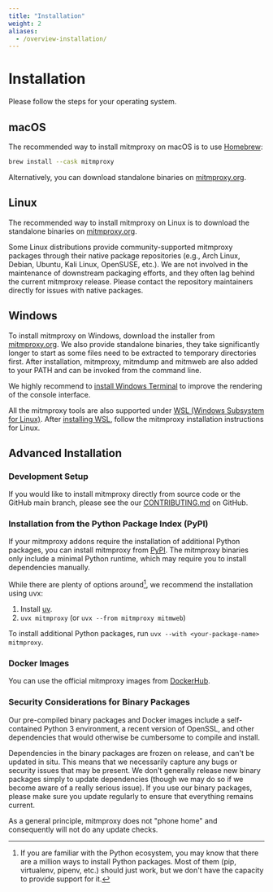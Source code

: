 ```yaml
---
title: "Installation"
weight: 2
aliases:
  - /overview-installation/
---
```


# Installation

Please follow the steps for your operating system.

## macOS

The recommended way to install mitmproxy on macOS is to use
[Homebrew](https://brew.sh/):

```bash
brew install --cask mitmproxy
```

Alternatively, you can download standalone binaries on [mitmproxy.org](https://mitmproxy.org/).

## Linux

The recommended way to install mitmproxy on Linux is to download the
standalone binaries on [mitmproxy.org](https://mitmproxy.org/).

Some Linux distributions provide community-supported mitmproxy packages through
their native package repositories (e.g., Arch Linux, Debian, Ubuntu, Kali Linux,
OpenSUSE, etc.). We are not involved in the maintenance of downstream packaging
efforts, and they often lag behind the current mitmproxy release. Please contact
the repository maintainers directly for issues with native packages.

## Windows

To install mitmproxy on Windows, download the installer from [mitmproxy.org](https://mitmproxy.org/). 
We also provide standalone binaries, they take significantly longer to start
as some files need to be extracted to temporary directories first.
After installation, mitmproxy, mitmdump and mitmweb are also added to your PATH and can be invoked from the command line.

We highly recommend to [install Windows Terminal](https://aka.ms/terminal) to improve the rendering of the console interface.

All the mitmproxy tools are also supported under
[WSL (Windows Subsystem for Linux)](https://docs.microsoft.com/en-us/windows/wsl/about). After
[installing WSL](https://docs.microsoft.com/en-us/windows/wsl/install-win10), follow the mitmproxy installation
instructions for Linux.

## Advanced Installation

### Development Setup

If you would like to install mitmproxy directly from source code or the
GitHub main branch, please see the our
[CONTRIBUTING.md](https://github.com/mitmproxy/mitmproxy/blob/main/CONTRIBUTING.md)
on GitHub.

### Installation from the Python Package Index (PyPI)

If your mitmproxy addons require the installation of additional Python packages,
you can install mitmproxy from [PyPI](https://pypi.org/project/mitmproxy/). The mitmproxy binaries 
only include a minimal Python runtime, which may require you to install dependencies manually.

While there are plenty of options around[^1], we recommend the installation using uvx:

[^1]: If you are familiar with the Python ecosystem, you may know that there are a million ways to install Python
    packages. Most of them (pip, virtualenv, pipenv, etc.) should just work, but we don't have the capacity to
    provide support for it.

1. Install [uv](https://docs.astral.sh/uv/).
2. `uvx mitmproxy` (or `uvx --from mitmproxy mitmweb`)

To install additional Python packages, run `uvx --with <your-package-name> mitmproxy`.

### Docker Images

You can use the official mitmproxy images from
[DockerHub](https://hub.docker.com/r/mitmproxy/mitmproxy/).

### Security Considerations for Binary Packages

Our pre-compiled binary packages and Docker images include a self-contained
Python 3 environment, a recent version of OpenSSL, and other dependencies
that would otherwise be cumbersome to compile and install.

Dependencies in the binary packages are frozen on release, and can't be updated
in situ. This means that we necessarily capture any bugs or security issues that
may be present. We don't generally release new binary packages simply to update
dependencies (though we may do so if we become aware of a really serious issue).
If you use our binary packages, please make sure you update regularly to ensure
that everything remains current.

As a general principle, mitmproxy does not "phone home" and consequently will not do any update checks.
